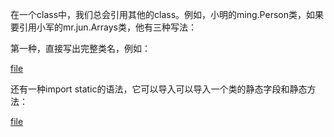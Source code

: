 在一个class中，我们总会引用其他的class。例如，小明的ming.Person类，如果要引用小军的mr.jun.Arrays类，他有三种写法：

第一种，直接写出完整类名，例如：

[file](ming/Person.java)

还有一种import static的语法，它可以导入可以导入一个类的静态字段和静态方法：

[file](ming/Main.java)